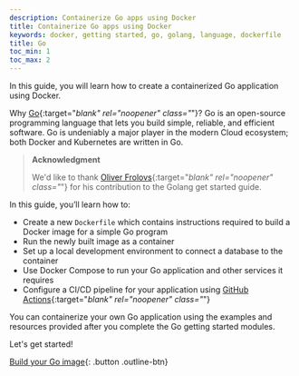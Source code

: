 ```yaml
---
description: Containerize Go apps using Docker
title: Containerize Go apps using Docker
keywords: docker, getting started, go, golang, language, dockerfile
title: Go
toc_min: 1
toc_max: 2
---
```


In this guide, you will learn how to create a containerized Go application using
Docker.

Why [Go](https://golang.org/){:target="_blank" rel="noopener" class="_"}? Go is
an open-source programming language that lets you build simple, reliable, and
efficient software. Go is undeniably a major player in the modern Cloud
ecosystem; both Docker and Kubernetes are written in Go.

[golang]: https://golang.org/

> **Acknowledgment**
>
> We'd like to thank
> [Oliver Frolovs](https://twitter.com/nocturnalgopher){:target="_blank"
> rel="noopener" class="_"} for his contribution to the Golang get started
> guide.

In this guide, you’ll learn how to:

- Create a new `Dockerfile` which contains instructions required to build a
  Docker image for a simple Go program
- Run the newly built image as a container
- Set up a local development environment to connect a database to the container
- Use Docker Compose to run your Go application and other services it requires
- Configure a CI/CD pipeline for your application using
  [GitHub Actions](https://docs.github.com/en/actions){:target="_blank"
  rel="noopener" class="_"}

You can containerize your own Go application using the examples and resources
provided after you complete the Go getting started modules.

Let's get started!

[Build your Go image](build-images.md){: .button .outline-btn}
